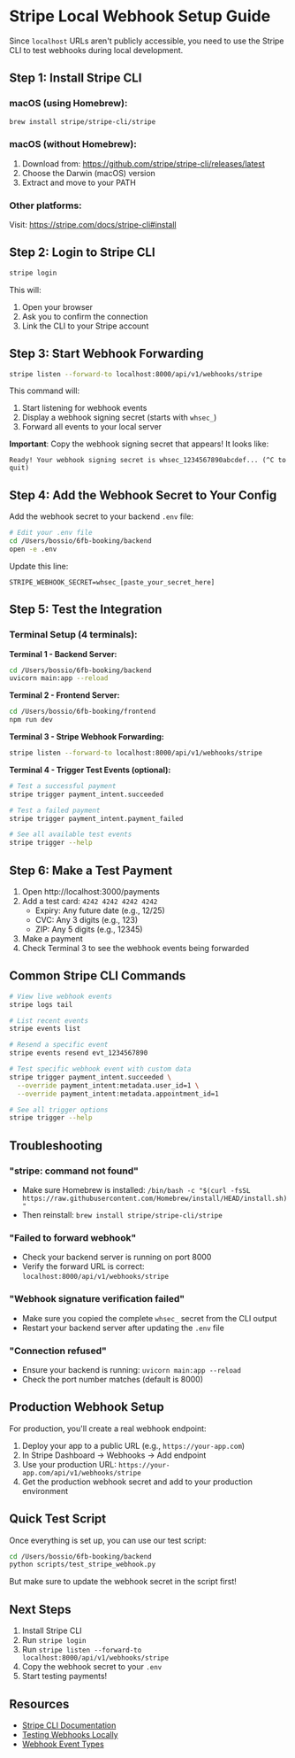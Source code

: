 # Stripe Local Webhook Setup Guide

Since `localhost` URLs aren't publicly accessible, you need to use the Stripe CLI to test webhooks during local development.

## Step 1: Install Stripe CLI

### macOS (using Homebrew):
```bash
brew install stripe/stripe-cli/stripe
```

### macOS (without Homebrew):
1. Download from: https://github.com/stripe/stripe-cli/releases/latest
2. Choose the Darwin (macOS) version
3. Extract and move to your PATH

### Other platforms:
Visit: https://stripe.com/docs/stripe-cli#install

## Step 2: Login to Stripe CLI

```bash
stripe login
```

This will:
1. Open your browser
2. Ask you to confirm the connection
3. Link the CLI to your Stripe account

## Step 3: Start Webhook Forwarding

```bash
stripe listen --forward-to localhost:8000/api/v1/webhooks/stripe
```

This command will:
1. Start listening for webhook events
2. Display a webhook signing secret (starts with `whsec_`)
3. Forward all events to your local server

**Important**: Copy the webhook signing secret that appears! It looks like:
```
Ready! Your webhook signing secret is whsec_1234567890abcdef... (^C to quit)
```

## Step 4: Add the Webhook Secret to Your Config

Add the webhook secret to your backend `.env` file:

```bash
# Edit your .env file
cd /Users/bossio/6fb-booking/backend
open -e .env
```

Update this line:
```
STRIPE_WEBHOOK_SECRET=whsec_[paste_your_secret_here]
```

## Step 5: Test the Integration

### Terminal Setup (4 terminals):

**Terminal 1 - Backend Server:**
```bash
cd /Users/bossio/6fb-booking/backend
uvicorn main:app --reload
```

**Terminal 2 - Frontend Server:**
```bash
cd /Users/bossio/6fb-booking/frontend
npm run dev
```

**Terminal 3 - Stripe Webhook Forwarding:**
```bash
stripe listen --forward-to localhost:8000/api/v1/webhooks/stripe
```

**Terminal 4 - Trigger Test Events (optional):**
```bash
# Test a successful payment
stripe trigger payment_intent.succeeded

# Test a failed payment
stripe trigger payment_intent.payment_failed

# See all available test events
stripe trigger --help
```

## Step 6: Make a Test Payment

1. Open http://localhost:3000/payments
2. Add a test card: `4242 4242 4242 4242`
   - Expiry: Any future date (e.g., 12/25)
   - CVC: Any 3 digits (e.g., 123)
   - ZIP: Any 5 digits (e.g., 12345)
3. Make a payment
4. Check Terminal 3 to see the webhook events being forwarded

## Common Stripe CLI Commands

```bash
# View live webhook events
stripe logs tail

# List recent events
stripe events list

# Resend a specific event
stripe events resend evt_1234567890

# Test specific webhook event with custom data
stripe trigger payment_intent.succeeded \
  --override payment_intent:metadata.user_id=1 \
  --override payment_intent:metadata.appointment_id=1

# See all trigger options
stripe trigger --help
```

## Troubleshooting

### "stripe: command not found"
- Make sure Homebrew is installed: `/bin/bash -c "$(curl -fsSL https://raw.githubusercontent.com/Homebrew/install/HEAD/install.sh)"`
- Then reinstall: `brew install stripe/stripe-cli/stripe`

### "Failed to forward webhook"
- Check your backend server is running on port 8000
- Verify the forward URL is correct: `localhost:8000/api/v1/webhooks/stripe`

### "Webhook signature verification failed"
- Make sure you copied the complete `whsec_` secret from the CLI output
- Restart your backend server after updating the `.env` file

### "Connection refused"
- Ensure your backend is running: `uvicorn main:app --reload`
- Check the port number matches (default is 8000)

## Production Webhook Setup

For production, you'll create a real webhook endpoint:

1. Deploy your app to a public URL (e.g., `https://your-app.com`)
2. In Stripe Dashboard → Webhooks → Add endpoint
3. Use your production URL: `https://your-app.com/api/v1/webhooks/stripe`
4. Get the production webhook secret and add to your production environment

## Quick Test Script

Once everything is set up, you can use our test script:

```bash
cd /Users/bossio/6fb-booking/backend
python scripts/test_stripe_webhook.py
```

But make sure to update the webhook secret in the script first!

## Next Steps

1. Install Stripe CLI
2. Run `stripe login`
3. Run `stripe listen --forward-to localhost:8000/api/v1/webhooks/stripe`
4. Copy the webhook secret to your `.env`
5. Start testing payments!

## Resources

- [Stripe CLI Documentation](https://stripe.com/docs/stripe-cli)
- [Testing Webhooks Locally](https://stripe.com/docs/webhooks/test)
- [Webhook Event Types](https://stripe.com/docs/api/events/types)